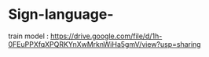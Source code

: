 # Sign-language-

train model :
https://drive.google.com/file/d/1h-0FEuPPXfqXPQRKYnXwMrknWiHa5gmV/view?usp=sharing
